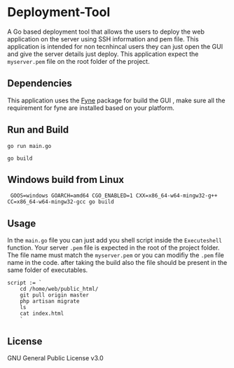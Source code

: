 # Deployment-Tool
A Go based deployment tool that allows the users to deploy the web application on the server using SSH information and pem file. 
This application is intended for non tecnhincal users they can just open the GUI and give the server details just deploy.
This application expect the `myserver.pem` file on the root folder of the project.

## Dependencies
This application uses the [Fyne](https://developer.fyne.io/started/) package for build the GUI , make sure all the requirement for fyne are installed based on your platform.

## Run and Build
```
go run main.go

go build
```

## Windows build from Linux
```
 GOOS=windows GOARCH=amd64 CGO_ENABLED=1 CXX=x86_64-w64-mingw32-g++ CC=x86_64-w64-mingw32-gcc go build
```
## Usage
In the `main.go` file you can just add you shell script inside the ` Executeshell ` function. Your server `.pem` file is expected in the root of the project folder.
The file name must match the `myserver.pem` or you can modifiy the `.pem` file name in the code. after taking the build also the file should be present in the same folder of executables.
```
script := `
	cd /home/web/public_html/
	git pull origin master
	php artisan migrate
	ls
	cat index.html
	`
```
## License
GNU General Public License v3.0



